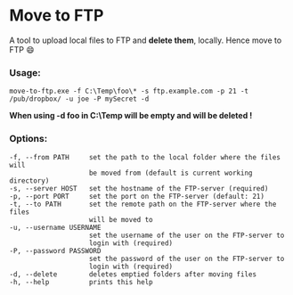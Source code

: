 # Move to FTP

A tool to upload local files to FTP and **delete them**, locally. Hence move to FTP :smile:


### Usage:

`move-to-ftp.exe -f C:\Temp\foo\* -s ftp.example.com -p 21 -t /pub/dropbox/ -u joe -P mySecret -d`

**When using -d foo in C:\Temp will be empty and will be deleted !**

### Options:
    -f, --from PATH     set the path to the local folder where the files will
                        be moved from (default is current working directory)
    -s, --server HOST   set the hostname of the FTP-server (required)
    -p, --port PORT     set the port on the FTP-server (default: 21)
    -t, --to PATH       set the remote path on the FTP-server where the files
                        will be moved to
    -u, --username USERNAME
                        set the username of the user on the FTP-server to
                        login with (required)
    -P, --password PASSWORD
                        set the password of the user on the FTP-server to
                        login with (required)
    -d, --delete        deletes emptied folders after moving files
    -h, --help          prints this help
